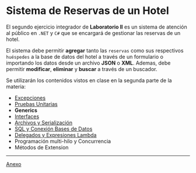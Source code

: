 # Sistema de Reservas de un Hotel

El segundo ejercicio integrador de **Laboratorio II** es un sistema de atención al público en `.NET` y `C#` que se encargará de gestionar las reservas de un hotel.

El sistema debe permitir **agregar** tanto las `reservas` como sus respectivos `huéspedes` a la base de datos del hotel a través de un formulario o importando los datos desde un archivo **JSON** o **XML**. Ademas, debe permitir **modificar**, **eliminar** y **buscar** a través de un buscador.

Se utilizarán los contenidos vistos en clase en la segunda parte de la materia:

- [Excepciones](Hotel/Entidades/Excepciones)
- [Pruebas Unitarias](Hotel/TestUnitarios/)
- **Generics**
- [Interfaces](Hotel/Entidades/DataBase/IComandosDb.cs)
- [Archivos y Serialización](Hotel/Entidades/Archivos/ManejadorDeArchivos.cs)
- [SQL y Conexión Bases de Datos](Hotel/Entidades/DataBase/HotelContext.cs)
- [Delegados y Expresiones Lambda](Hotel/FrmView/MessageBoxHelper.cs)
- Programación multi-hilo y Concurrencia
- Métodos de Extension

---

[Anexo](https://codeutnfra.github.io/programacion_2_laboratorio_2_apuntes/docs/clases/programa/)

